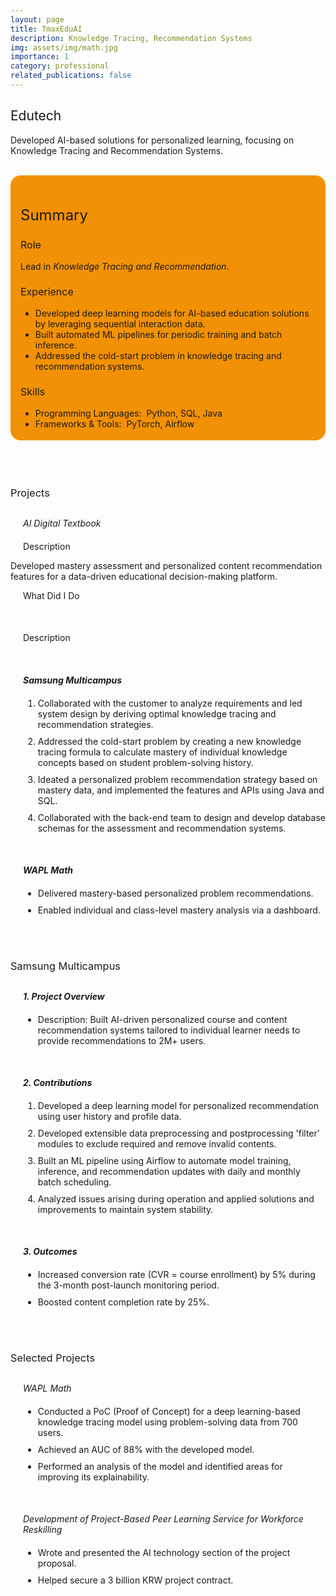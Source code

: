```yaml
---
layout: page
title: TmaxEduAI
description: Knowledge Tracing, Recommendation Systems
img: assets/img/math.jpg
importance: 1
category: professional
related_publications: false
---
```


<style>
    :root {
        --summary-background-color: #f29105; /* 기본 모드 배경색 */
    }

    html[data-theme="dark"] {
        --summary-background-color: var(--global-hover-color); /* 다크 모드 배경색 */
    }

    .summary-container {
        background-color: var(--summary-background-color);
        padding: 1rem 1rem 0.25rem 1rem;
        border-radius: 1rem;
    }
</style>

<h2 style="font-weight: 400;">Edutech</h2>
<p>
    Developed AI-based solutions for personalized learning, focusing on <strong style="font-weight: 400;">Knowledge Tracing</strong> and <strong style="font-weight: 400;">Recommendation Systems</strong>.
</p>
<br>

<!-- Summary 부분을 summary-container 클래스로 감쌈 -->
<div class="summary-container">
    <h2 style="font-weight: 400; font-size: 1.5rem;">Summary</h2>
    <h3 style="font-weight: 400; font-size: 1rem;">Role</h3>
    <p>
        Lead in <em>Knowledge Tracing and Recommendation</em>.
    </p>
    <h3 style="font-weight: 400; font-size: 1rem;">Experience</h3>
    <ul>
        <li>Developed deep learning models for AI-based education solutions by leveraging sequential interaction data.</li>
        <li>Built automated ML pipelines for periodic training and batch inference.</li>
        <li>Addressed the cold-start problem in knowledge tracing and recommendation systems.</li>
    </ul>
    <h3 style="font-weight: 400; font-size: 1rem;">Skills</h3>
    <ul>
        <li>Programming Languages:&nbsp;&nbsp;Python, SQL, Java</li>
        <li>Frameworks & Tools:&nbsp;&nbsp;PyTorch, Airflow</li>
    </ul>
</div>
<br>
<br>
<br>

<h3 style="font-weight: 400; margin-bottom: 30px;">Projects</h3>
<h5 style="font-weight: 400; margin-left: 20px; margin-bottom: 20px;">AI Digital Textbook</h5>
<p style="margin-left: 20px;">
    <strong style="font-weight: 400;">Description</strong>
</p>
<p>
    Developed mastery assessment and personalized content recommendation features for a data-driven educational decision-making platform.
</p>
<p style="margin-left: 20px;">
    <strong style="font-weight: 400;">What Did I Do</strong>
</p>
<p style="margin-bottom: 50px;"> </p>
<p style="margin-left: 20px;">
    <strong style="font-weight: 400;">Description</strong>
</p>
<br>

<h5 style="margin-left: 20px; margin-bottom: 20px;">Samsung Multicampus</h5>
<ol style="margin-left: 20px;">
    <li style="margin-bottom: 10px;">Collaborated with the customer to analyze requirements and led system design by deriving optimal knowledge tracing and recommendation strategies.</li>
    <li style="margin-bottom: 10px;">Addressed the cold-start problem by creating a new knowledge tracing formula to calculate mastery of individual knowledge concepts based on student problem-solving history.</li>
    <li style="margin-bottom: 10px;">Ideated a personalized problem recommendation strategy based on mastery data, and implemented the features and APIs using Java and SQL.</li>
    <li>Collaborated with the back-end team to design and develop database schemas for the assessment and recommendation systems.</li>
</ol>
<p style="margin-bottom: 50px;"> </p>

<h5 style="margin-left: 20px; margin-bottom: 20px;">WAPL Math</h5>
<ul style="margin-left: 20px;">
    <li style="margin-bottom: 10px;">Delivered mastery-based personalized problem recommendations.</li>
    <li>Enabled individual and class-level mastery analysis via a dashboard.</li>
</ul>
<br>
<br>

<h3 style="font-weight: 400; margin-bottom: 30px;">Samsung Multicampus</h3>
<h5 style="margin-left: 20px; margin-bottom: 20px;">1. Project Overview</h5>
<ul style="margin-left: 20px;">
    <li><strong style="font-weight: 400;">Description</strong>: Built AI-driven personalized course and content recommendation systems tailored to individual learner needs to provide recommendations to 2M+ users.</li>
</ul>
<p style="margin-bottom: 50px;"> </p>

<h5 style="margin-left: 20px; margin-bottom: 20px;">2. Contributions</h5>
<ol style="margin-left: 20px;">
    <li style="margin-bottom: 10px;">Developed a deep learning model for personalized recommendation using user history and profile data.</li>
    <li style="margin-bottom: 10px;">Developed extensible data preprocessing and postprocessing 'filter' modules to exclude required and remove invalid contents.</li>
    <li style="margin-bottom: 10px;">Built an ML pipeline using Airflow to automate model training, inference, and recommendation updates with daily and monthly batch scheduling.</li>
    <li>Analyzed issues arising during operation and applied solutions and improvements to maintain system stability.</li>
</ol>
<p style="margin-bottom: 50px;"> </p>

<h5 style="margin-left: 20px; margin-bottom: 20px;">3. Outcomes</h5>
<ul style="margin-left: 20px;">
    <li style="margin-bottom: 10px;">Increased conversion rate (CVR = course enrollment) by 5% during the 3-month post-launch monitoring period.</li>
    <li>Boosted content completion rate by 25%.</li>
</ul>
<br>
<br>

<h3 style="font-weight: 400; margin-bottom: 30px;">Selected Projects</h3>
<h5 style="font-weight: 400; margin-left: 20px; margin-bottom: 20px;">WAPL Math</h5>
<ul style="margin-left: 20px;">
    <li style="margin-bottom: 10px;">Conducted a PoC (Proof of Concept) for a deep learning-based knowledge tracing model using problem-solving data from 700 users.</li>
    <li style="margin-bottom: 10px;">Achieved an AUC of 88% with the developed model.</li>
    <li style="margin-bottom: 10px;">Performed an analysis of the model and identified areas for improving its explainability.</li>
</ul>
<p style="margin-bottom: 50px;"> </p>

<h5 style="font-weight: 400; margin-left: 20px; margin-bottom: 20px;">Development of Project-Based Peer Learning Service for Workforce Reskilling</h5>
<ul style="margin-left: 20px;">
    <li style="margin-bottom: 10px;">Wrote and presented the AI technology section of the project proposal.</li>
    <li>Helped secure a 3 billion KRW project contract.</li>
</ul>
